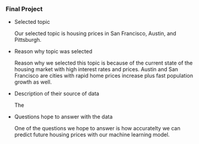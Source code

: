 ### Final Project

+ Selected topic

	Our selected topic is housing prices in San Francisco, Austin, and Pittsburgh. 

+ Reason why topic was selected

	Reason why we selected this topic is because of the current state of the housing market with high interest rates and prices.
	Austin and San Francisco are cities with rapid home prices increase plus fast population growth as well.

+ Description of their source of data

	The 

+ Questions hope to answer with the data

	One of the questions we hope to answer is how accuratelty we can predict future housing prices with our machine learning model.
